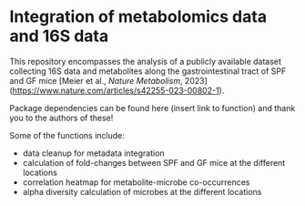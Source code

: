 # Integration of metabolomics data and 16S data

This repository encompasses the analysis of a publicly available dataset collecting 16S data and metabolites along the gastrointestinal tract of SPF and GF mice [Meier et al., *Nature Metabolism*, 2023] (https://www.nature.com/articles/s42255-023-00802-1).

Package dependencies can be found here (insert link to function) and thank you to the authors of these!

Some of the functions include:

- data cleanup for metadata integration
- calculation of fold-changes between SPF and GF mice at the different locations
- correlation heatmap for metabolite-microbe co-occurrences
- alpha diversity calculation of microbes at the different locations



